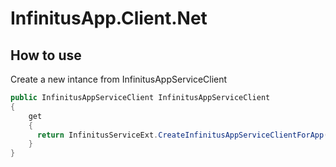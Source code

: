 # InfinitusApp.Client.Net

## How to use

Create a new intance from InfinitusAppServiceClient

``` csharp
public InfinitusAppServiceClient InfinitusAppServiceClient 
{ 
    get 
    { 
      return InfinitusServiceExt.CreateInfinitusAppServiceClientForApp("Yout AppId", "Yout AppSecret", "You ClientId"); 
    } 
}
```
